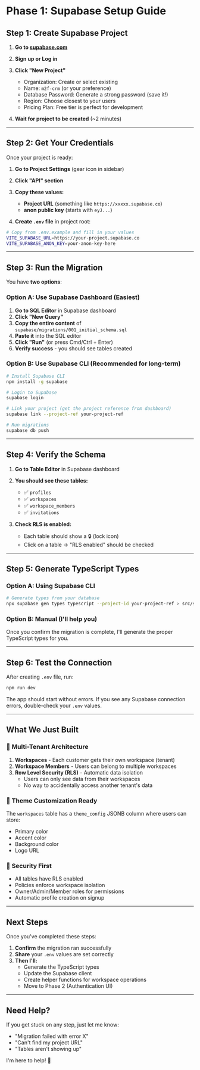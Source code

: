 # Phase 1: Supabase Setup Guide

## Step 1: Create Supabase Project

1. **Go to [supabase.com](https://supabase.com)**
2. **Sign up or Log in**
3. **Click "New Project"**
   - Organization: Create or select existing
   - Name: `m2f-crm` (or your preference)
   - Database Password: Generate a strong password (save it!)
   - Region: Choose closest to your users
   - Pricing Plan: Free tier is perfect for development

4. **Wait for project to be created** (~2 minutes)

---

## Step 2: Get Your Credentials

Once your project is ready:

1. **Go to Project Settings** (gear icon in sidebar)
2. **Click "API" section**
3. **Copy these values:**
   - **Project URL** (something like `https://xxxxx.supabase.co`)
   - **anon public key** (starts with `eyJ...`)

4. **Create `.env` file** in project root:

```bash
# Copy from .env.example and fill in your values
VITE_SUPABASE_URL=https://your-project.supabase.co
VITE_SUPABASE_ANON_KEY=your-anon-key-here
```

---

## Step 3: Run the Migration

You have **two options**:

### Option A: Use Supabase Dashboard (Easiest)

1. **Go to SQL Editor** in Supabase dashboard
2. **Click "New Query"**
3. **Copy the entire content** of `supabase/migrations/001_initial_schema.sql`
4. **Paste it** into the SQL editor
5. **Click "Run"** (or press Cmd/Ctrl + Enter)
6. **Verify success** - you should see tables created

### Option B: Use Supabase CLI (Recommended for long-term)

```bash
# Install Supabase CLI
npm install -g supabase

# Login to Supabase
supabase login

# Link your project (get the project reference from dashboard)
supabase link --project-ref your-project-ref

# Run migrations
supabase db push
```

---

## Step 4: Verify the Schema

1. **Go to Table Editor** in Supabase dashboard
2. **You should see these tables:**
   - ✅ `profiles`
   - ✅ `workspaces`
   - ✅ `workspace_members`
   - ✅ `invitations`

3. **Check RLS is enabled:**
   - Each table should show a 🔒 (lock icon)
   - Click on a table → "RLS enabled" should be checked

---

## Step 5: Generate TypeScript Types

### Option A: Using Supabase CLI

```bash
# Generate types from your database
npx supabase gen types typescript --project-id your-project-ref > src/shared/lib/supabase/types.ts
```

### Option B: Manual (I'll help you)

Once you confirm the migration is complete, I'll generate the proper TypeScript types for you.

---

## Step 6: Test the Connection

After creating `.env` file, run:

```bash
npm run dev
```

The app should start without errors. If you see any Supabase connection errors, double-check your `.env` values.

---

## What We Just Built

### 🏢 **Multi-Tenant Architecture**

1. **Workspaces** - Each customer gets their own workspace (tenant)
2. **Workspace Members** - Users can belong to multiple workspaces
3. **Row Level Security (RLS)** - Automatic data isolation
   - Users can only see data from their workspaces
   - No way to accidentally access another tenant's data

### 🎨 **Theme Customization Ready**

The `workspaces` table has a `theme_config` JSONB column where users can store:
- Primary color
- Accent color
- Background color
- Logo URL

### 🔐 **Security First**

- All tables have RLS enabled
- Policies enforce workspace isolation
- Owner/Admin/Member roles for permissions
- Automatic profile creation on signup

---

## Next Steps

Once you've completed these steps:

1. **Confirm** the migration ran successfully
2. **Share** your `.env` values are set correctly
3. **Then I'll:**
   - Generate the TypeScript types
   - Update the Supabase client
   - Create helper functions for workspace operations
   - Move to Phase 2 (Authentication UI)

---

## Need Help?

If you get stuck on any step, just let me know:
- "Migration failed with error X"
- "Can't find my project URL"
- "Tables aren't showing up"

I'm here to help! 🚀
